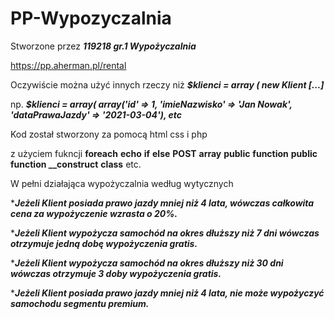 # PP-Wypozyczalnia
Stworzone przez 
***119218	gr.1	Wypożyczalnia***

https://pp.aherman.pl/rental


Oczywiście można użyć innych rzeczy niż ***$klienci = array ( new Klient [...]***
    
np. ***$klienci = array(
    array('id' => 1, 'imieNazwisko' => 'Jan Nowak', 'dataPrawaJazdy' => '2021-03-04'), etc***

Kod został stworzony za pomocą html css i php    

z użyciem fukncji **foreach** **echo** **if** **else** **POST** **array** **public** **function**  **public function __construct** **class** etc.

W pełni działająca wypożyczalnia według wytycznych 

****Jeżeli Klient posiada prawo jazdy mniej niż 4 lata, wówczas całkowita cena za wypożyczenie wzrasta o 20%.***

****Jeżeli Klient wypożycza samochód na okres dłuższy niż 7 dni wówczas otrzymuje jedną dobę wypożyczenia gratis.***

****Jeżeli Klient wypożycza samochód na okres dłuższy niż 30 dni wówczas otrzymuje 3 doby wypożyczenia gratis.***

****Jeżeli Klient posiada prawo jazdy mniej niż 4 lata, nie może wypożyczyć samochodu segmentu premium.***

